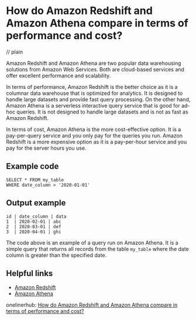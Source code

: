 # How do Amazon Redshift and Amazon Athena compare in terms of performance and cost?
// plain

Amazon Redshift and Amazon Athena are two popular data warehousing solutions from Amazon Web Services. Both are cloud-based services and offer excellent performance and scalability.

In terms of performance, Amazon Redshift is the better choice as it is a columnar data warehouse that is optimized for analytics. It is designed to handle large datasets and provide fast query processing. On the other hand, Amazon Athena is a serverless interactive query service that is good for ad-hoc queries. It is not designed to handle large datasets and is not as fast as Amazon Redshift.

In terms of cost, Amazon Athena is the more cost-effective option. It is a pay-per-query service and you only pay for the queries you run. Amazon Redshift is a more expensive option as it is a pay-per-hour service and you pay for the server hours you use.

## Example code


```
SELECT * FROM my_table
WHERE date_column > '2020-01-01'
```

## Output example


```
id | date_column | data
1  | 2020-02-01 | abc
2  | 2020-03-01 | def
3  | 2020-04-01 | ghi
```

The code above is an example of a query run on Amazon Athena. It is a simple query that returns all records from the table `my_table` where the date column is greater than the specified date.

## Helpful links

- [Amazon Redshift](https://aws.amazon.com/redshift/)
- [Amazon Athena](https://aws.amazon.com/athena/)

onelinerhub: [How do Amazon Redshift and Amazon Athena compare in terms of performance and cost?](https://onelinerhub.com/amazon-redshift/how-do-amazon-redshift-and-amazon-athena-compare-in-terms-of-performance-and-cost)